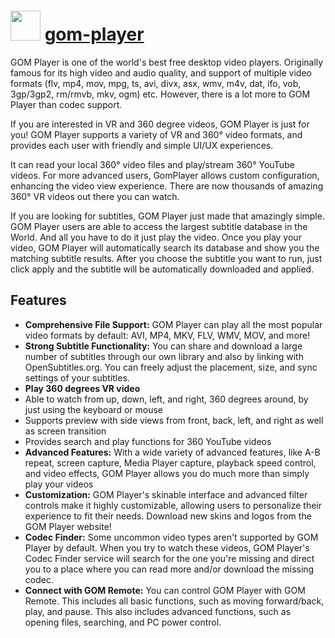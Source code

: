 ﻿# <img src="https://cdn.rawgit.com/chocolatey/chocolatey-coreteampackages/af726b9663646bcef6e18d9e7b2d84e03e4aa878/icons/gom-player.png" width="48" height="48"/> [gom-player](https://chocolatey.org/packages/gom-player)


GOM Player is one of the world's best free desktop video players. Originally famous for its high video and audio quality, and support of multiple video formats (flv, mp4, mov, mpg, ts, avi, divx, asx, wmv, m4v, dat, ifo, vob, 3gp/3gp2, rm/rmvb, mkv, ogm) etc. However, there is a lot more to GOM Player than codec support.

If you are interested in VR and 360 degree videos, GOM Player is just for you! GOM Player supports a variety of VR and 360° video formats, and provides each user with friendly and simple UI/UX experiences.

It can read your local 360° video files and play/stream 360° YouTube videos. For more advanced users, GomPlayer allows custom configuration, enhancing the video view experience. There are now thousands of amazing 360° VR videos out there you can watch.

If you are looking for subtitles, GOM Player just made that amazingly simple. GOM Player users are able to access the largest subtitle database in the World. And all you have to do it just play the video. Once you play your video, GOM Player will automatically search its database and show you the matching subtitle results. After you choose the subtitle you want to run, just click apply and the subtitle will be automatically downloaded and applied.

## Features
- **Comprehensive File Support:** GOM Player can play all the most popular video formats by default: AVI, MP4, MKV, FLV, WMV, MOV, and more!
- **Strong Subtitle Functionality:** You can share and download a large number of subtitles through our own library and also by linking with OpenSubtitles.org. You can freely adjust the placement, size, and sync settings of your subtitles.
- **Play 360 degrees VR video**
- Able to watch from up, down, left, and right, 360 degrees around, by just using the keyboard or mouse
- Supports preview with side views from front, back, left, and right as well as screen transition
- Provides search and play functions for 360 YouTube videos
- **Advanced Features:** With a wide variety of advanced features, like A-B repeat, screen capture, Media Player capture, playback speed control, and video effects, GOM Player allows you do much more than simply play your videos
- **Customization:** GOM Player's skinable interface and advanced filter controls make it highly customizable, allowing users to personalize their experience to fit their needs. Download new skins and logos from the GOM Player website!
- **Codec Finder:** Some uncommon video types aren't supported by GOM Player by default. When you try to watch these videos, GOM Player's Codec Finder service will search for the one you're missing and direct you to a place where you can read more and/or download the missing codec.
- **Connect with GOM Remote:** You can control GOM Player with GOM Remote. This includes all basic functions, such as moving forward/back, play, and pause. This also includes advanced functions, such as opening files, searching, and PC power control.

